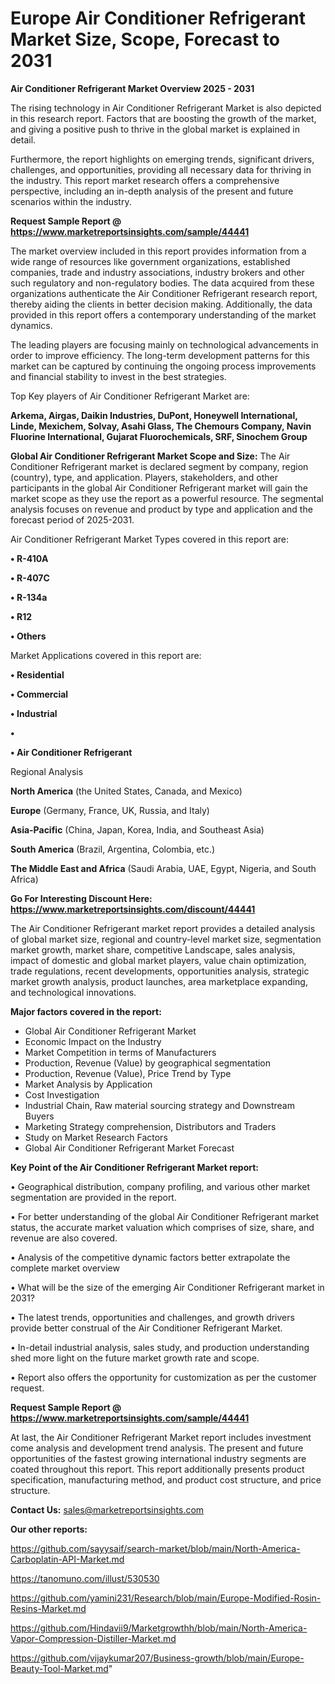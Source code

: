 # Europe Air Conditioner Refrigerant Market Size, Scope, Forecast to 2031

<Strong> Air Conditioner Refrigerant Market Overview 2025 - 2031</strong>

The rising technology in Air Conditioner Refrigerant Market is also depicted in this research report. Factors that are boosting the growth of the market, and giving a positive push to thrive in the global market is explained in detail.

Furthermore, the report highlights on emerging trends, significant drivers, challenges, and opportunities, providing all necessary data for thriving in the industry. This report market research offers a comprehensive perspective, including an in-depth analysis of the present and future scenarios within the industry.

<strong>Request Sample Report @ <a href=https://www.marketreportsinsights.com/sample/44441>https://www.marketreportsinsights.com/sample/44441</a></strong>

The market overview included in this report provides information from a wide range of resources like government organizations, established companies, trade and industry associations, industry brokers and other such regulatory and non-regulatory bodies. The data acquired from these organizations authenticate the Air Conditioner Refrigerant research report, thereby aiding the clients in better decision making. Additionally, the data provided in this report offers a contemporary understanding of the market dynamics.

The leading players are focusing mainly on technological advancements in order to improve efficiency. The long-term development patterns for this market can be captured by continuing the ongoing process improvements and financial stability to invest in the best strategies.

Top Key players of Air Conditioner Refrigerant Market are:

<strong>Arkema, Airgas, Daikin Industries, DuPont, Honeywell International, Linde, Mexichem, Solvay, Asahi Glass, The Chemours Company, Navin Fluorine International, Gujarat Fluorochemicals, SRF, Sinochem Group</strong>

<strong><b>Global Air Conditioner Refrigerant Market Scope and Size:</b></strong>
The Air Conditioner Refrigerant market is declared segment by company, region (country), type, and application. Players, stakeholders, and other participants in the global Air Conditioner Refrigerant market will gain the market scope as they use the report as a powerful resource. The segmental analysis focuses on revenue and product by type and application and the forecast period of 2025-2031.

Air Conditioner Refrigerant Market Types covered in this report are:

<strong>•  R-410A

•  R-407C

•  R-134a

•  R12

•  Others</strong>

Market Applications covered in this report are:

<strong>•  Residential

•  Commercial

•  Industrial

•  

•  Air Conditioner Refrigerant</strong> 

Regional Analysis

<strong>North America</strong> (the United States, Canada, and Mexico)

<strong>Europe</strong> (Germany, France, UK, Russia, and Italy)

<strong>Asia-Pacific</strong> (China, Japan, Korea, India, and Southeast Asia)

<strong>South America</strong> (Brazil, Argentina, Colombia, etc.)

<strong>The Middle East and Africa</strong> (Saudi Arabia, UAE, Egypt, Nigeria, and South Africa)

<strong>Go For Interesting Discount Here: <a href=https://www.marketreportsinsights.com/discount/44441>https://www.marketreportsinsights.com/discount/44441</a></strong>

The Air Conditioner Refrigerant market report provides a detailed analysis of global market size, regional and country-level market size, segmentation market growth, market share, competitive Landscape, sales analysis, impact of domestic and global market players, value chain optimization, trade regulations, recent developments, opportunities analysis, strategic market growth analysis, product launches, area marketplace expanding, and technological innovations.

<strong><b>Major factors covered in the report:</b></strong>
<ul>
  <li>Global Air Conditioner Refrigerant Market </li>
  <li>Economic Impact on the Industry</li>
  <li>Market Competition in terms of Manufacturers</li>
  <li>Production, Revenue (Value) by geographical segmentation</li>
  <li>Production, Revenue (Value), Price Trend by Type</li>
  <li>Market Analysis by Application</li>
  <li>Cost Investigation</li>
  <li>Industrial Chain, Raw material sourcing strategy and Downstream Buyers</li>
  <li>Marketing Strategy comprehension, Distributors and Traders</li>
  <li>Study on Market Research Factors</li>
  <li>Global Air Conditioner Refrigerant Market Forecast</li>
</ul>

<strong><b>Key Point of the Air Conditioner Refrigerant Market report:</b></strong>

• Geographical distribution, company profiling, and various other market segmentation are provided in the report.

• For better understanding of the global Air Conditioner Refrigerant market status, the accurate market valuation which comprises of size, share, and revenue are also covered.

• Analysis of the competitive dynamic factors better extrapolate the complete market overview

• What will be the size of the emerging Air Conditioner Refrigerant market in 2031?

• The latest trends, opportunities and challenges, and growth drivers provide better construal of the Air Conditioner Refrigerant Market.

• In-detail industrial analysis, sales study, and production understanding shed more light on the future market growth rate and scope.

• Report also offers the opportunity for customization as per the customer request.

<strong>Request Sample Report @ <a href=https://www.marketreportsinsights.com/sample/44441>https://www.marketreportsinsights.com/sample/44441</a></strong>

At last, the Air Conditioner Refrigerant Market report includes investment come analysis and development trend analysis. The present and future opportunities of the fastest growing international industry segments are coated throughout this report. This report additionally presents product specification, manufacturing method, and product cost structure, and price structure.

<strong>Contact Us:</strong>
sales@marketreportsinsights.com

<strong>Our other reports:</strong>

<a href=https://github.com/sayysaif/search-market/blob/main/North-America-Carboplatin-API-Market.md>https://github.com/sayysaif/search-market/blob/main/North-America-Carboplatin-API-Market.md</a>

<a href=https://tanomuno.com/illust/530530>https://tanomuno.com/illust/530530</a>

<a href=https://github.com/yamini231/Research/blob/main/Europe-Modified-Rosin-Resins-Market.md>https://github.com/yamini231/Research/blob/main/Europe-Modified-Rosin-Resins-Market.md</a>

<a href=https://github.com/Hindavii9/Marketgrowthh/blob/main/North-America-Vapor-Compression-Distiller-Market.md>https://github.com/Hindavii9/Marketgrowthh/blob/main/North-America-Vapor-Compression-Distiller-Market.md</a>

<a href=https://github.com/vijaykumar207/Business-growth/blob/main/Europe-Beauty-Tool-Market.md>https://github.com/vijaykumar207/Business-growth/blob/main/Europe-Beauty-Tool-Market.md</a>"
